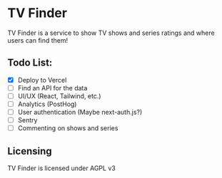 # TV Finder

TV Finder is a service to show TV shows and series ratings and where users can find them!

## Todo List:

- [x] Deploy to Vercel
- [ ] Find an API for the data
- [ ] UI/UX (React, Tailwind, etc.)
- [ ] Analytics (PostHog)
- [ ] User authentication (Maybe next-auth.js?)
- [ ] Sentry
- [ ] Commenting on shows and series

## Licensing

TV Finder is licensed under AGPL v3
